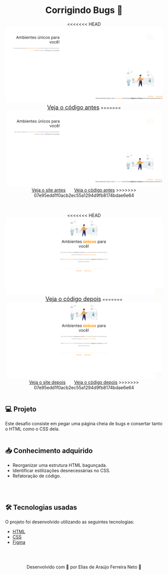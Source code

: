<h1 align="center">Corrigindo Bugs 🔧</h1>



<div align="center" style="margin-bottom: 30px">
<<<<<<< HEAD
    <img src="./demonstracao_antes.png" style="width:800px;"> <br>  
    <a style="font-size: 18px" href="https://github.com/Elias-Neto/Explorer/tree/main/nivel-02/stage-02/desafios/corrigindo_bugs_01/antes"> Veja o código antes</a>
=======
    <img src="./demonstracao_antes.png" style="width:500px;"> <br>  
    <a href="https://elias-neto.github.io/Explorer/nivel-02/stage-02/projeto01/"> Veja o site antes</a> <span> &nbsp &nbsp &nbsp </span>
    <a href="https://elias-neto.github.io/Explorer/nivel-02/stage-02/projeto01/"> Veja o código antes</a>
>>>>>>> 07e95edd1f0acb2ec55a1294d9fb8174bdae6e64
</div>

<br>

<div align="center">
<<<<<<< HEAD
    <img src="./demonstracao_depois.png" style="width:800px;"> <br>   
    <a style="font-size: 18px" href="https://github.com/Elias-Neto/Explorer/tree/main/nivel-02/stage-02/desafios/corrigindo_bugs_01/depois"> Veja o código depois</a>
=======
    <img src="./demonstracao_depois.png" style="width:500px;"> <br>   
    <a  href="https://elias-neto.github.io/Explorer/nivel-02/stage-02/projeto01/"> Veja o site depois</a> <span> &nbsp &nbsp &nbsp </span>
    <a href="https://elias-neto.github.io/Explorer/nivel-02/stage-02/projeto01/"> Veja o código depois</a>
>>>>>>> 07e95edd1f0acb2ec55a1294d9fb8174bdae6e64
</div>


<br>

<h2> 💻 Projeto </h2>
Este desafio consiste em pegar uma página cheia de bugs e consertar tanto o HTML como o CSS dela.

<br>
<br>

<h2> 📥 Conhecimento adquirido </h2>

* Reorganizar uma estrutura HTML bagunçada.
* Identificar estilizações desnecessárias no CSS.
* Refatoração de código.

<br>
<br>

<h2> 🛠 Tecnologias usadas </h2>

O projeto foi desenvolvido utilizando as seguintes tecnologias:

- [HTML](https://www.w3schools.com/html/)
- [CSS](https://www.w3schools.com/css/default.asp)
- [Figma](https://www.figma.com/design/)

<br>
<br>

<p align="center"> Desenvolvido com 💜 por Elias de Araújo Ferreira Neto 👋 <p>
